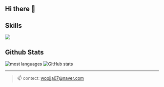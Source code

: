 ## Hi there 👋

## Skills
<img src="https://img.shields.io/badge/Spring Boot-6DB33F?style=flat-square&logo=springboot&logoColor=FFFFFF"/></a>

## Github Stats
![most languages](https://github-readme-stats.vercel.app/api/top-langs/?username=WooYeonJu&layout=compact) ![GitHub stats](https://github-readme-stats.vercel.app/api?username=WooYeonJu&show_icons=true&theme=transparent)


---
> 📫 contect: woojja07@naver.com

<!--
**WooYeonJu/WooYeonJu** is a ✨ _special_ ✨ repository because its `README.md` (this file) appears on your GitHub profile.

Here are some ideas to get you started:

- 🔭 I’m currently working on ...
- 🌱 I’m currently learning ...
- 👯 I’m looking to collaborate on ...
- 🤔 I’m looking for help with ...
- 💬 Ask me about ...
- 📫 How to reach me: ...
- 😄 Pronouns: ...
- ⚡ Fun fact: ...
-->
